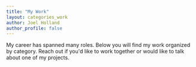 ```yaml
---
title: "My Work"
layout: categories_work
author: Joel Holland
author_profile: false
---
```


My career has spanned many roles. Below you will find my work organized by category. Reach out if you'd like to work together or would like to talk about one of my projects.